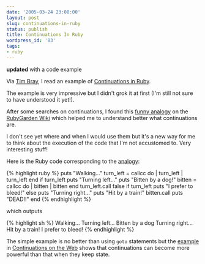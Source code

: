 ```yaml
---
date: '2005-03-24 23:08:00'
layout: post
slug: continuations-in-ruby
status: publish
title: Continuations In Ruby
wordpress_id: '83'
tags:
- ruby
---
```


**updated** with a code example


Via [Tim Bray](http://www.tbray.org/ongoing/When/200x/2005/03/24/Continuations), I read an example of [Continuations in Ruby](http://www.phubuh.org/Media/Writing/Continuations/).  

The example is very impressive but I didn't grok it at first (I'm still not sure to have understood it yet!).






After some searches on continuations, I found this [funny analogy](http://rubygarden.org/ruby?ContinuationExplanation) on the [RubyGarden Wiki](http://rubygarden.org/ruby?) which helped me to understand better what continuations are.  






I don't see yet where and when I would use them but it's a new way for me to think about the execution of the code that I'm not accustomed to. Very interesting stuff!




Here is the Ruby code corresponding to the [analogy](http://rubygarden.org/ruby?ContinuationExplanation):

{% highlight ruby %}
puts "Walking..."
turn_left = callcc do | turn_left |
    turn_left
end
if turn_left
  puts "Turning left..."
  puts "Bitten by a dog!"
  bitten = callcc do | bitten |
      bitten
  end
  turn_left.call false if turn_left
  puts "I prefer to bleed!"
else
  puts "Turning right..."
  puts "Hit by a train!"
  bitten.call
  puts "DEAD!!"
end
{% endhighlight %}

which outputs

{% highlight sh %}
Walking...
Turning left...
Bitten by a dog
Turning right...
Hit by a train!
I prefer to bleed!
{% endhighlight %}


The simple example is no better than using `goto` statements but the [example](http://www.phubuh.org/Media/Writing/Continuations/multihitman-callcc.html) in
[Continuations on the Web](http://www.phubuh.org/Media/Writing/Continuations/) shows that continuations can become more powerful than that when they keep state.
